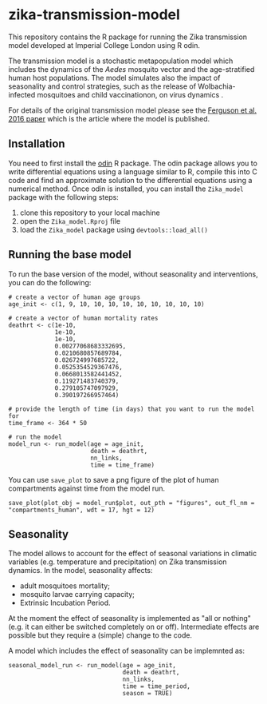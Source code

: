 # zika-transmission-model
This repository contains the R package for running the Zika transmission model 
developed at Imperial College London using R odin.

The transmission model is a stochastic metapopulation model which includes the 
dynamics of the _Aedes_ mosquito vector and the age-stratified human host 
populations. The model simulates also the impact of seasonality and control 
strategies, such as the release of Wolbachia-infected mosquitoes and child 
vaccinationon, on virus dynamics .

For details of the original transmission model please see the 
[Ferguson et al. 2016 paper](https://science.sciencemag.org/content/353/6297/353) 
which is the article where the model is published.

## Installation
You need to first install the [odin](https://github.com/mrc-ide/odin) R package. 
The odin package allows you to write differential equations using a language 
similar to R, compile this into C code and find an approximate solution to the 
differential equations using a numerical method. 
Once odin is installed, you can install the `Zika_model` package with the 
following steps:  

1. clone this repository to your local machine 
2. open the `Zika_model.Rproj` file
3. load the `Zika_model` package using `devtools::load_all()`

## Running the base model
To run the base version of the model, without seasonality and interventions, 
you can do the following:

```
# create a vector of human age groups 
age_init <- c(1, 9, 10, 10, 10, 10, 10, 10, 10, 10, 10)
  
# create a vector of human mortality rates 
deathrt <- c(1e-10, 
             1e-10, 
             1e-10, 
             0.00277068683332695, 
             0.0210680857689784,
             0.026724997685722,
             0.0525354529367476,
             0.0668013582441452,
             0.119271483740379,
             0.279105747097929,
             0.390197266957464)
             
# provide the length of time (in days) that you want to run the model for
time_frame <- 364 * 50
  
# run the model
model_run <- run_model(age = age_init,
                       death = deathrt,
                       nn_links,
                       time = time_frame)
```
  
You can use `save_plot` to save a png figure of the plot of human compartments 
against time from the model run.

```
save_plot(plot_obj = model_run$plot, out_pth = "figures", out_fl_nm = "compartments_human", wdt = 17, hgt = 12)
```

## Seasonality 
The model allows to account for the effect of seasonal variations in climatic 
variables (e.g. temperature and precipitation) on Zika transmission dynamics. 
In the model, seasonality affects: 

* adult mosquitoes mortality;
* mosquito larvae carrying capacity;
* Extrinsic Incubation Period.

At the moment the effect of seasonality is implemented as "all or nothing" 
(e.g. it can either be switched completely on or off). 
Intermediate effects are possible but they require a (simple) change to the code.

A model which includes the effect of seasonality can be implemnted as:

```
seasonal_model_run <- run_model(age = age_init,
                                death = deathrt,
                                nn_links,
                                time = time_period,
                                season = TRUE)
```
